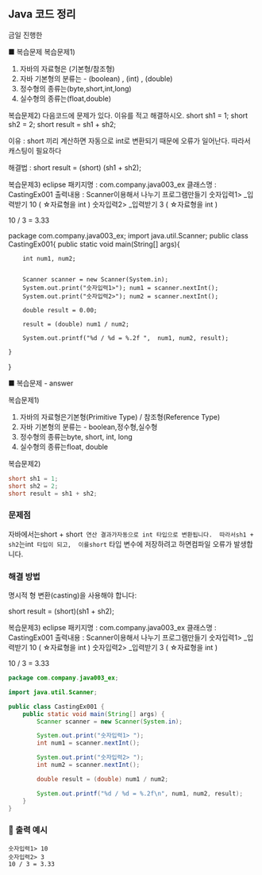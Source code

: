 ## Java 코드 정리

금일 진행한 



■ 복습문제
복습문제1) 
1. 자바의 자료형은 (기본형/참조형)
2. 자바 기본형의 분류는 - (boolean) ,  (int)  , (double)
3. 정수형의 종류는(byte,short,int,long)    
4. 실수형의 종류는(float,double)    


복습문제2)  다음코드에 문제가 있다. 이유를 적고 해결하시오.
short sh1 = 1;
short sh2 = 2;
short result = sh1 + sh2;  

이유 : short 끼리 계산하면 자동으로 int로 변환되기 때문에 오류가 일어난다. 따라서 캐스팅이 필요하다

해결법 : short result = (short) (sh1 + sh2);


복습문제3)  eclipse
패키지명 : com.company.java003_ex
클래스명 : CastingEx001
출력내용 :  Scanner이용해서 나누기 프로그램만들기 
   숫자입력1>  _입력받기  10   ( ☆자료형을 int )
   숫자입력2>  _입력받기  3     ( ☆자료형을 int )              
   
   10 / 3 = 3.33

package com.company.java003_ex;
import java.util.Scanner;
public class CastingEx001{
    public static void main(String[] args){

        int num1, num2;


        Scanner scanner = new Scanner(System.in);
        System.out.print("숫자입력1>"); num1 = scanner.nextInt();
        System.out.print("숫자입력2>"); num2 = scanner.nextInt();

        double result = 0.00;
        		
        result = (double) num1 / num2;

        System.out.printf("%d / %d = %.2f ",  num1, num2, result);
        
    }

}
 



■ 복습문제 -  answer

복습문제1)
1. 자바의 자료형은기본형(Primitive Type) / 참조형(Reference Type)  
2. 자바 기본형의 분류는 - boolean,정수형,실수형  
3. 정수형의 종류는byte, short, int, long  
4. 실수형의 종류는float, double


복습문제2)
```java
short sh1 = 1;
short sh2 = 2;
short result = sh1 + sh2;
```

###  문제점
자바에서는short + short` 연산 결과가자동으로 int 타입으로 변환됩니다. 
따라서sh1 + sh2`는int` 타입이 되고, 
이를short` 타입 변수에 저장하려고 하면컴파일 오류가 발생합니다.

###   해결 방법
명시적 형 변환(casting)을 사용해야 합니다:

short result = (short)(sh1 + sh2);
 

복습문제3)  eclipse
패키지명 : com.company.java003_ex
클래스명 : CastingEx001
출력내용 :  Scanner이용해서 나누기 프로그램만들기 
   숫자입력1>  _입력받기  10   ( ☆자료형을 int )
   숫자입력2>  _입력받기  3     ( ☆자료형을 int )              
   
   10 / 3 = 3.33

```java
package com.company.java003_ex;

import java.util.Scanner;

public class CastingEx001 {
    public static void main(String[] args) {
        Scanner scanner = new Scanner(System.in);

        System.out.print("숫자입력1> ");
        int num1 = scanner.nextInt();

        System.out.print("숫자입력2> ");
        int num2 = scanner.nextInt();

        double result = (double) num1 / num2;

        System.out.printf("%d / %d = %.2f\n", num1, num2, result);
    }
}
```

### 🧾 출력 예시
```
숫자입력1> 10  
숫자입력2> 3  
10 / 3 = 3.33
```
 